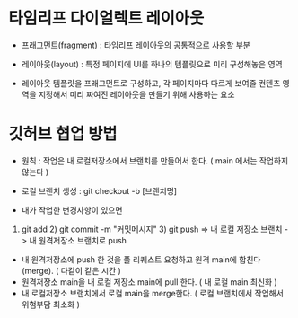 # 타임리프 다이얼렉트 레이아웃
- 프래그먼트(fragment)
: 타임리프 레이아웃의 공통적으로 사용할 부분

- 레이아웃(layout)
: 특정 페이지에 UI를 하나의 템플릿으로 미리 구성해놓은 영역
* 레이아웃 템플릿을 프래그먼트로 구성하고,
  각 페이지마다 다르게 보여줄 컨텐츠 영역을 지정해서
  미리 짜여진 레이아웃을 만들기 위해 사용하는 요소

# 깃허브 협업 방법
- 원칙 : 작업은 내 로컬저장소에서 브랜치를 만들어서 한다.  ( main 에서는 작업하지 않는다 )
* 로컬 브랜치 생성 : git checkout -b [브랜치명] 

- 내가 작업한 변경사항이 있으면 
1) git add    2) git commit -m "커밋메시지"   3) git push 
=> 내 로컬 저장소 브랜치 -> 내 원격저장소 브랜치로 push
- 내 원격저장소에 push 한 것을 풀 리퀘스트 요청하고 원격 main에 합친다(merge). ( 다같이 같은 시간 )
- 원격저장소 main을 내 로컬 저장소 main에 pull 한다. ( 내 로컬 main 최신화 )
- 내 로컬저장소 브랜치에서 로컬 main을 merge한다. ( 로컬 브랜치에서 작업해서 위험부담 최소화 )
